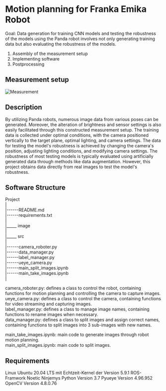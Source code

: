 # Motion planning for Franka Emika Robot 

Goal: Data generation for training CNN models and testing the robustness of the models using the Panda robot involves not only generating training data but also evaluating the robustness of the models.

1. Assembly of the measurement setup
2. Implementing software
3. Postprocessing

## Measurement setup

![Measurement](https://github.com/Shaoxiang2021/PandaRobot-motion-planning/assets/88537773/f50d6534-fd88-4a73-b78c-f59e2c959470)

## Description

By utilizing Panda robots, numerous image data from various poses can be generated. Moreover, the alteration of brightness and sensor settings is also easily facilitated through this constructed measurement setup. The training data is collected under optimal conditions, with the camera positioned vertically to the target plane, optimal lighting, and camera settings. The data for testing the model's robustness is achieved by changing the camera's position, adjusting lighting conditions, and modifying camera settings. The robustness of most testing models is typically evaluated using artificially generated data through methods like data augmentation. However, this project obtains data directly from real images to test the model's robustness.

## Software Structure

Project  
|  
|------README.md  
|------requirements.txt  
|  
|_____ image  
|        
|_____ src  
|  
|------camera_roboter.py  
|------data_manager.py  
|------label_manager.py  
|------ueye_camera.py  
|------main_split_images.ipynb  
|------main_take_images.ipynb  
|  
  
camera_roboter.py: defines a class to control the robot, containing functions for motion planning and controlling the camera to capture images.  
ueye_camera.py: defines a class to control the camera, containing functions for video streaming and capturing images.  
label_manager.py: defines a class to manage image names, containing functions to rename images when necessary.  
data_manager.py: defines a class to split images and assign correct names, containing functions to split images into 3 sub-images with new names.  
  
main_take_images.ipynb: main code to generate images through robot motion planning.  
main_split_images.ipynb: main code to split images.  

## Requirements

Linux Ubuntu 20.04 LTS mit Echtzeit-Kernel der Version 5.9.1
ROS-Framwork Noetic Ninjemys
Python Version 3.7
Pyueye Version 4.96.952
OpenCV Version 4.8.0.76
